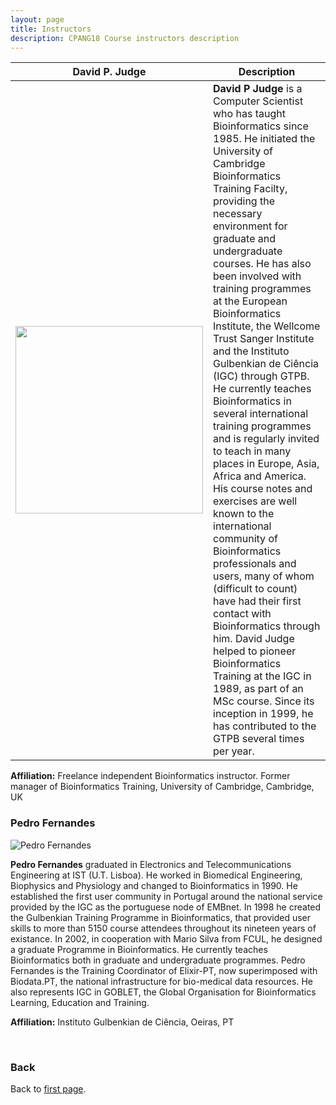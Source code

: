 ```yaml
---
layout: page
title: Instructors
description: CPANG18 Course instructors description
---
```


| **David P. Judge** | Description |
| --------- | -------- |
| <img src="https://github.com/maccardoso/Test/blob/master/assets/David_Judge.jpg" width="300"> | **David P Judge** is a Computer Scientist who has taught Bioinformatics since 1985. He initiated the University of Cambridge Bioinformatics Training Facilty, providing the necessary environment for graduate and undergraduate courses. He has also been involved with training programmes at the European Bioinformatics Institute, the Wellcome Trust Sanger Institute and the Instituto Gulbenkian de Ciência (IGC) through GTPB. He currently teaches Bioinformatics in several international training programmes and is regularly invited to teach in many places in Europe, Asia, Africa and America. His course notes and exercises are well known to the international community of Bioinformatics professionals and users, many of whom (difficult to count) have had their first contact with Bioinformatics through him. David Judge helped to pioneer Bioinformatics Training at the IGC in 1989, as part of an MSc course. Since its inception in 1999, he has contributed to the GTPB several times per year. |

**Affiliation:** Freelance independent Bioinformatics instructor.
Former manager of Bioinformatics Training, University of Cambridge, Cambridge, UK 
<br/>

### Pedro Fernandes
![Pedro Fernandes](https://github.com/maccardoso/Test/blob/master/assets/Pedro%20F.jpg)

**Pedro Fernandes** graduated in Electronics and Telecommunications Engineering at IST (U.T. Lisboa). He worked in Biomedical Engineering, Biophysics and Physiology and changed to Bioinformatics in 1990. He established the first user community in Portugal around the national service provided by the IGC as the portuguese node of EMBnet. In 1998 he created the Gulbenkian Training Programme in Bioinformatics, that provided user skills to more than 5150 course attendees throughout its nineteen years of existance. In 2002, in cooperation with Mario Silva from FCUL, he designed a graduate Programme in Bioinformatics. He currently teaches Bioinformatics both in graduate and undergraduate programmes. Pedro Fernandes is the Training Coordinator of Elixir-PT, now superimposed with Biodata.PT, the national infrastructure for bio-medical data resources. He also represents IGC in GOBLET, the Global Organisation for Bioinformatics Learning, Education and Training.

**Affiliation:** Instituto Gulbenkian de Ciência, Oeiras, PT
<br/>


<br/>

### Back

Back to [first page](https://gtpb.github.io/COURSE/).
